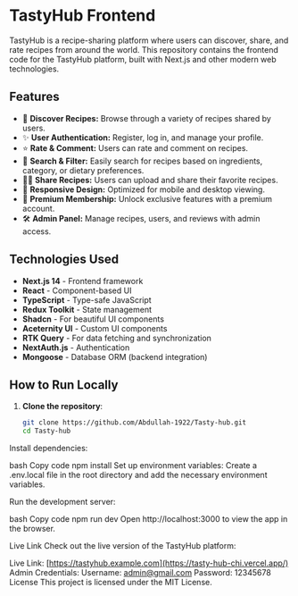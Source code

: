 
# TastyHub Frontend

TastyHub is a recipe-sharing platform where users can discover, share, and rate recipes from around the world. This repository contains the frontend code for the TastyHub platform, built with Next.js and other modern web technologies.

## Features

- 🌟 **Discover Recipes:** Browse through a variety of recipes shared by users.
- ✨ **User Authentication:** Register, log in, and manage your profile.
- ⭐ **Rate & Comment:** Users can rate and comment on recipes.
- 🔎 **Search & Filter:** Easily search for recipes based on ingredients, category, or dietary preferences.
- 👨‍🍳 **Share Recipes:** Users can upload and share their favorite recipes.
- 🎨 **Responsive Design:** Optimized for mobile and desktop viewing.
- 🎉 **Premium Membership:** Unlock exclusive features with a premium account.
- 🛠️ **Admin Panel:** Manage recipes, users, and reviews with admin access.

## Technologies Used

- **Next.js 14** - Frontend framework
- **React** - Component-based UI
- **TypeScript** - Type-safe JavaScript
- **Redux Toolkit** - State management
- **Shadcn** - For beautiful UI components
- **Aceternity UI** - Custom UI components
- **RTK Query** - For data fetching and synchronization
- **NextAuth.js** - Authentication
- **Mongoose** - Database ORM (backend integration)

## How to Run Locally

1. **Clone the repository**:
   ```bash
   git clone https://github.com/Abdullah-1922/Tasty-hub.git
   cd Tasty-hub
Install dependencies:

bash
Copy code
npm install
Set up environment variables:
Create a .env.local file in the root directory and add the necessary environment variables.

Run the development server:

bash
Copy code
npm run dev
Open http://localhost:3000 to view the app in the browser.

Live Link
Check out the live version of the TastyHub platform:

Live Link: [https://tastyhub.example.com](https://tasty-hub-chi.vercel.app/)
Admin Credentials:
Username: admin@gmail.com
Password: 12345678
License
This project is licensed under the MIT License.



